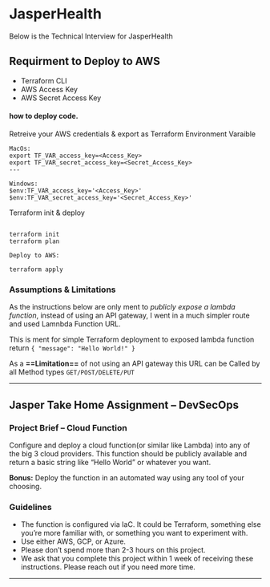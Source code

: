 # JasperHealth
Below is the Technical Interview for JasperHealth


## Requirment to Deploy to AWS 

- Terraform CLI
- AWS Access Key
- AWS Secret Access Key


#### how to deploy code.

Retreive your AWS credentials & export as Terraform Environment Varaible

```
MacOs:
export TF_VAR_access_key=<Access_Key>
export TF_VAR_secret_access_key=<Secret_Access_Key>
---

Windows: 
$env:TF_VAR_access_key='<Access_Key>'
$env:TF_VAR_secret_access_key='<Secret_Access_Key>'

```


Terraform init & deploy

```

terraform init
terraform plan 

Deploy to AWS:

terraform apply
```

### Assumptions & Limitations

As the instructions below are only ment to *publicly expose a lambda function*, instead of using an API gateway, I went in a much simpler route and used Lamnbda Function URL.

This is ment for simple Terraform deployment to
exposed lambda function return `{ "message": "Hello World!" }` 

As a __==Limitation==__ of not using an API gateway this URL can be Called by all Method types `GET/POST/DELETE/PUT`


---

## Jasper Take Home Assignment – DevSecOps

### Project Brief – Cloud Function
Configure and deploy a cloud function(or similar like Lambda) into any of the big 3 cloud providers. This function should be publicly available and return a basic string like “Hello World” or whatever you want. 

__Bonus:__ Deploy the function in an automated way using any tool of your choosing.

### Guidelines
- The function is configured via IaC. It could be Terraform, something else you’re more familiar with, or something you want to experiment with.
- Use either AWS, GCP, or Azure. 
- Please don’t spend more than 2-3 hours on this project.
- We ask that you complete this project within 1 week of receiving these instructions. Please reach out if you need more time.

-----



